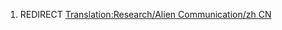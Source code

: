 1.  REDIRECT [Translation:Research/Alien Communication/zh
    CN](Translation:Research/Alien_Communication/zh_CN "wikilink")